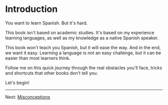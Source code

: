 # Introduction

You want to learn Spanish. But it's hard.

This book isn't based on academic studies.
It's based on my experience learning languages, as well as my knowledge as a native Spanish speaker.

This book won't teach you Spanish, but it will ease the way. And in the end, we want it easy.
Learning a language is not an easy challenge, but it can be easier than most learners think.

Follow me on this quick journey through the real obstacles you'll face, tricks and shortcuts that other books don't tell you.

Let's begin!

---

Next: [Misconceptions](misconceptions.html)

